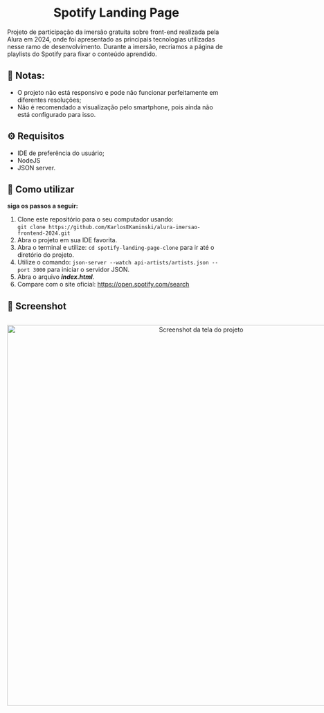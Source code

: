 
<h1 align="center">Spotify Landing Page</h1>
<p>Projeto de participação da imersão gratuita sobre front-end realizada pela Alura em 2024, onde foi apresentado as principais tecnologias utilizadas nesse ramo de desenvolvimento. Durante a imersão, recriamos a página de playlists do Spotify para fixar o conteúdo aprendido.</p>

## 📄 Notas:
- O projeto não está responsivo e pode não funcionar perfeitamente em diferentes resoluções;
- Não é recomendado a visualização pelo smartphone, pois ainda não está configurado para isso.

## ⚙ Requisitos
- IDE de preferência do usuário;
- NodeJS
- JSON server.

## 🎵 Como utilizar

**siga os passos a seguir:**
1. Clone este repositório para o seu computador usando:<br>
   ```git clone https://github.com/KarlosEKaminski/alura-imersao-frontend-2024.git```
3. Abra o projeto em sua IDE favorita.
4. Abra o terminal e utilize: ```cd spotify-landing-page-clone``` para ir até o diretório do projeto.
5. Utilize o comando: ```json-server --watch api-artists/artists.json --port 3000``` para iniciar o servidor JSON.
6. Abra o arquivo **_index.html_**.
7. Compare com o site oficial: https://open.spotify.com/search

## 📸 Screenshot
<div style="display: flex;">
   <p align="center">
      <img src="spotify-landing-page-clone/src/assets/screenshots/screenshot-spotify-clone.png" alt="Screenshot da tela do projeto" width="880"/>
   </p>
</div>
